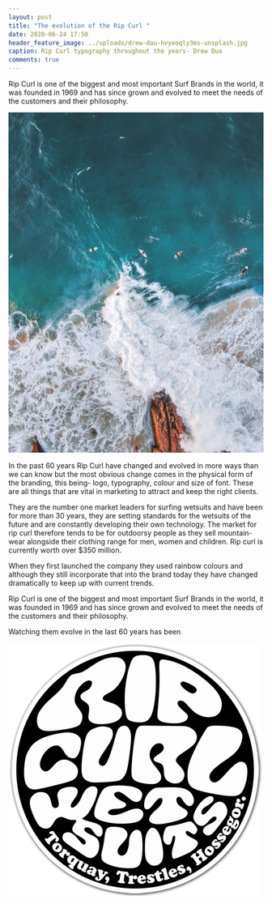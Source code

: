 ```yaml
---
layout: post
title: "The evolution of the Rip Curl "
date: 2020-06-24 17:50
header_feature_image: ../uploads/drew-dau-hvyeoqly3ms-unsplash.jpg
caption: Rip Curl typography throughout the years- Drew Dua
comments: true
---
```

Rip Curl is one of the biggest and most important Surf Brands in the world, it was founded in 1969 and has since grown and evolved to meet the needs of the customers and their philosophy. 

![Burleigh Heads QLD, Australia- Taken by Manny Moreno](../uploads/manny-moreno-getjzv1icdw-unsplash.jpg)

In the past 60 years Rip Curl have changed and evolved in more ways than we can know but the most obvious change comes in the physical form of the branding, this being- logo, typography, colour and size of font. These are all things that are vital in marketing to attract and keep the right clients. 

They are the number one market leaders for surfing wetsuits and have been for more than 30 years, they are setting standards for the wetsuits of the future and are constantly developing their own technology. The market for rip curl therefore tends to be for outdoorsy people as they sell mountain-wear alongside their clothing range for men, women and children. Rip curl is currently worth over $350 million. 

When they first launched the company they used rainbow colours and although they still incorporate that into the brand today they have changed dramatically to keep up with current trends. 

Rip Curl is one of the biggest and most important Surf Brands in the world, it was founded in 1969 and has since grown and evolved to meet the needs of the customers and their philosophy. 

Watching them evolve in the last 60 years has been 

![](../uploads/rip-curl-logo-png-8.png "The first ever rip curl logo/ typography")

![]()

![]()